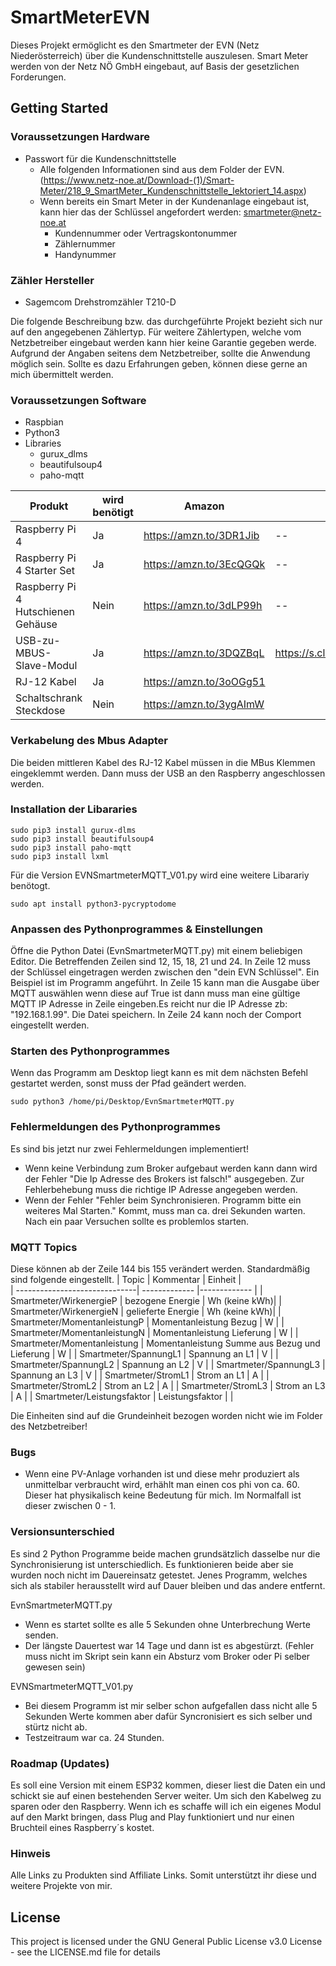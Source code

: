 # SmartMeterEVN
Dieses Projekt ermöglicht es den Smartmeter der EVN (Netz Niederösterreich) über die Kundenschnittstelle auszulesen.
Smart Meter werden von der Netz NÖ GmbH eingebaut, auf Basis der gesetzlichen Forderungen.

## Getting Started
### Voraussetzungen Hardware


* Passwort für die Kundenschnittstelle
  * Alle folgenden Informationen sind aus dem Folder der EVN. (https://www.netz-noe.at/Download-(1)/Smart-Meter/218_9_SmartMeter_Kundenschnittstelle_lektoriert_14.aspx)
  * Wenn bereits ein Smart Meter in der Kundenanlage eingebaut ist, kann hier das der Schlüssel angefordert werden: smartmeter@netz-noe.at
    * Kundennummer oder Vertragskontonummer
    * Zählernummer
    * Handynummer




### Zähler Hersteller
* Sagemcom Drehstromzähler T210-D

Die folgende Beschreibung bzw. das durchgeführte Projekt bezieht sich nur auf den angegebenen Zählertyp. Für weitere Zählertypen, welche vom Netzbetreiber eingebaut werden kann hier keine Garantie gegeben werde. Aufgrund der Angaben seitens dem Netzbetreiber, sollte die Anwendung möglich sein. Sollte es dazu Erfahrungen geben, können diese gerne an mich übermittelt werden.

### Voraussetzungen Software
* Raspbian
* Python3
* Libraries
    * gurux_dlms
    * beautifulsoup4
    * paho-mqtt

|Produkt                           |wird benötigt| Amazon                  | Aliexpress                               |
|----------------------------------|-------------|-------------------------|------------------------------------------|   
|Raspberry Pi 4                    |Ja           | https://amzn.to/3DR1Jib | --                                       |
|Raspberry Pi 4 Starter Set        |Ja           | https://amzn.to/3EcQGQk | --                                       |
|Raspberry Pi 4 Hutschienen Gehäuse|Nein         | https://amzn.to/3dLP99h | --                                       |
|USB-zu-MBUS-Slave-Modul           |Ja           | https://amzn.to/3DQZBqL | https://s.click.aliexpress.com/e/_9yVpxq |
|RJ-12 Kabel                       |Ja           | https://amzn.to/3oOGg51 |                                          |
|Schaltschrank Steckdose           |Nein         | https://amzn.to/3ygAImW |                                          |

### Verkabelung des Mbus Adapter
Die beiden mittleren Kabel des RJ-12 Kabel müssen in die MBus Klemmen eingeklemmt werden. Dann muss der USB an den Raspberry angeschlossen werden.


### Installation der Libararies
```
sudo pip3 install gurux-dlms
sudo pip3 install beautifulsoup4
sudo pip3 install paho-mqtt
sudo pip3 install lxml
```
Für die Version EVNSmartmeterMQTT_V01.py wird eine weitere Libarariy benötogt.
```
sudo apt install python3-pycryptodome
```

### Anpassen des Pythonprogrammes & Einstellungen
Öffne die Python Datei (EvnSmartmeterMQTT.py) mit einem beliebigen Editor. Die Betreffenden Zeilen sind 12, 15, 18, 21 und 24. In Zeile 12 muss der Schlüssel eingetragen werden zwischen den "dein EVN Schlüssel". Ein Beispiel ist im Programm angeführt. In Zeile 15 kann man die Ausgabe über MQTT auswählen wenn diese auf True ist dann muss man eine gültige MQTT IP Adresse in Zeile eingeben.Es reicht nur die IP Adresse zb: "192.168.1.99". Die Datei speichern. In Zeile 24 kann noch der Comport eingestellt werden. 

### Starten des Pythonprogrammes
Wenn das Programm am Desktop liegt kann es mit dem nächsten Befehl gestartet werden, sonst muss der Pfad geändert werden.
```
sudo python3 /home/pi/Desktop/EvnSmartmeterMQTT.py
```

### Fehlermeldungen des Pythonprogrammes
Es sind bis jetzt nur zwei Fehlermeldungen implementiert!
* Wenn keine Verbindung zum Broker aufgebaut werden kann dann wird der Fehler "Die Ip Adresse des Brokers ist falsch!" ausgegeben. Zur Fehlerbehebung muss die richtige IP Adresse angegeben werden.
* Wenn der Fehler "Fehler beim Synchronisieren. Programm bitte ein weiteres Mal Starten." Kommt, muss man ca. drei Sekunden warten. Nach ein paar Versuchen sollte es problemlos starten.

### MQTT Topics
Diese können ab der Zeile 144 bis 155 verändert werden. Standardmäßig sind folgende eingestellt.
| Topic                         | Kommentar                                       | Einheit       |    
| ------------------------------| -------------                                   |-------------  |
| Smartmeter/WirkenergieP       | bezogene Energie                                | Wh (keine kWh)|
| Smartmeter/WirkenergieN       | gelieferte Energie                              | Wh (keine kWh)|
| Smartmeter/MomentanleistungP  | Momentanleistung Bezug                          | W             |
| Smartmeter/MomentanleistungN  | Momentanleistung Lieferung                      | W             |
| Smartmeter/Momentanleistung   | Momentanleistung Summe aus Bezug und Lieferung  | W             |
| Smartmeter/SpannungL1         | Spannung an L1                                  | V             |
| Smartmeter/SpannungL2         | Spannung an L2                                  | V             |
| Smartmeter/SpannungL3         | Spannung an L3                                  | V             |
| Smartmeter/StromL1            | Strom an L1                                     | A             |
| Smartmeter/StromL2            | Strom an L2                                     | A             |
| Smartmeter/StromL3            | Strom an L3                                     | A             |
| Smartmeter/Leistungsfaktor    | Leistungsfaktor                                 |               |

Die Einheiten sind auf die Grundeinheit bezogen worden nicht wie im Folder des Netzbetreiber!
### Bugs
* Wenn eine PV-Anlage vorhanden ist und diese mehr produziert als unmittelbar verbraucht wird, erhählt man einen cos phi von ca. 60. Dieser hat physikalisch keine Bedeutung für mich. Im Normalfall ist dieser zwischen 0 - 1.

### Versionsunterschied
Es sind 2 Python Programme beide machen grundsätzlich dasselbe nur die Synchronisierung ist unterschiedlich. Es funktionieren beide aber sie wurden noch nicht im Dauereinsatz getestet. Jenes Programm, welches sich als stabiler herausstellt wird auf Dauer bleiben und das andere entfernt.

EvnSmartmeterMQTT.py
* Wenn es startet sollte es alle 5 Sekunden ohne Unterbrechung Werte senden.
* Der längste Dauertest war 14 Tage und dann ist es abgestürzt. (Fehler muss nicht im Skript sein kann ein Absturz vom Broker oder Pi selber gewesen sein)

EVNSmartmeterMQTT_V01.py
* Bei diesem Programm ist mir selber schon aufgefallen dass nicht alle 5 Sekunden Werte kommen aber dafür Syncronisiert es sich selber und stürtz nicht ab.
* Testzeitraum war ca. 24 Stunden.


### Roadmap (Updates)
Es soll eine Version mit einem ESP32 kommen, dieser liest die Daten ein und schickt sie auf einen bestehenden Server weiter. Um sich den Kabelweg zu sparen oder den Raspberry.
Wenn ich es schaffe will ich ein eigenes Modul auf den Markt bringen, dass Plug and Play funktioniert und nur einen Bruchteil eines Raspberry´s kostet.

### Hinweis
Alle Links zu Produkten sind Affiliate Links. Somit unterstützt ihr diese und weitere Projekte von mir.

## License

This project is licensed under the GNU General Public License v3.0 License - see the LICENSE.md file for details